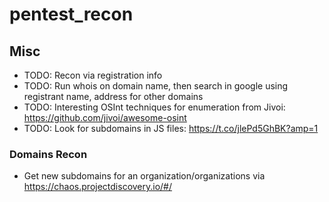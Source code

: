 # pentest_recon

## Misc

* TODO: Recon via registration info
* TODO: Run whois on domain name, then search in google using registrant name, address
  for other domains
* TODO: Interesting OSInt techniques for enumeration from Jivoi: https://github.com/jivoi/awesome-osint
* TODO: Look for subdomains in JS files: https://t.co/jlePd5GhBK?amp=1

### Domains Recon
* Get new subdomains for an organization/organizations via https://chaos.projectdiscovery.io/#/
